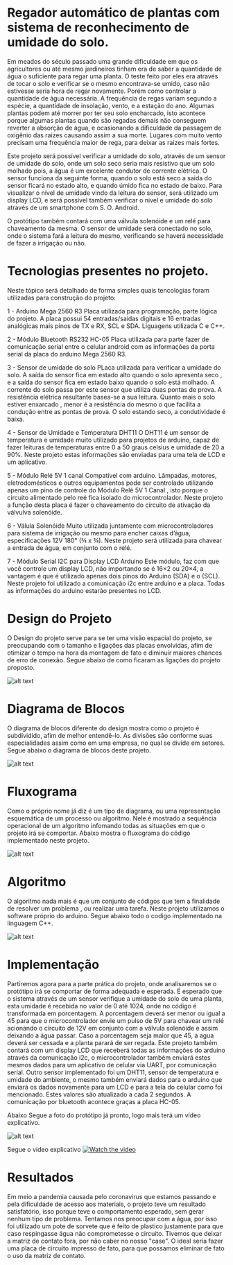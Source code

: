 # Regador automático de plantas com sistema de reconhecimento de umidade do solo.

Em meados do século passado uma grande dificuldade em que os agricultores ou até mesmo jardineiros tinham era de saber a quantidade de água o suficiente para regar uma planta. O teste feito por eles era através de tocar o solo e verificar se o mesmo encontrava-se umido, caso não estivesse seria hora de regar novamente. Porém como controlar a quantidade de água necessária. A frequência de regas variam segundo a espécie, a quantidade de insolação, vento, e a estação do ano.  Algumas plantas podem até morrer por ter seu solo encharcado, isto acontece porque algumas plantas quando são regadas demais não conseguem reverter a absorção de água, e ocasionando a dificuldade da passagem de oxigênio das raizes causando assim a sua morte. Lugares com muito vento precisam uma frequência maior de rega, para deixar as raizes mais fortes.

Este projeto será possível verificar a umidade do solo, através de um sensor de umidade do solo, onde um solo seco seria mais resistivo que um solo molhado pois, a água é um excelente condutor de corrente elétrica. O sensor funciona da seguinte forma, quando o solo está seco a saida do sensor ficará no estado alto, e quando úmido fica no estado de baixo. 
Para visualizar o nível de umidade vindo da leitura do sensor, será utilizado um display LCD, e será possível também verificar o nivel e umidade do solo através de um smartphone com S. O. Android.

O protótipo também contará com uma válvula solenóide e um relé para chaveamento da mesma. O sensor de umidade será conectado no solo, onde o sistema fará a leitura do mesmo, verificando se haverá necessidade de fazer a irrigação ou não.

# Tecnologias presentes no projeto.

Neste tópico será detalhado de forma simples quais tencologias foram utilizadas para construção do projeto:

1 - Arduino Mega 2560 R3
Placa utilizada para programação, parte lógica do projeto. A placa possui 54 entradas/saídas digitais e 16 entradas analógicas mais pinos de TX e RX, SCL e SDA.
Liguagens utilizada C e C++.

2 - Módulo Bluetooth RS232 HC-05
Placa utilizada para parte fazer de comunicação serial entre o celular android com as informações da porta serial da placa do arduino Mega 2560 R3.

3 - Sensor de umidade do solo
PLaca utilizada para verificar a umidade do solo. A saída do sensor fica em estado alto quando o solo apresenta seco , e a saída do sensor fica em estado baixo quando o solo está molhado. A corrente do solo passa por este sensor que utiliza duas pontas de prova. A resistência elétrica resultante basea-se a sua leitura. Quanto mais o solo estiver enxarcado , menor é a resistência do mesmo o que facilita a condução entre as pontas de prova. O solo estando seco, a condutividade é baixa.

4 - Sensor de Umidade e Temperatura DHT11
O DHT11 é um sensor de temperatura e umidade muito utilizado para projetos de arduino, capaz de fazer leituras de temperaturas entre 0 a 50 graus celsius e umidade de 20 a 90%. Neste projeto estas informações são enviadas para uma tela de LCD e um aplicativo.

5 - Módulo Relé 5V 1 canal
Compatível com arduino. Lâmpadas, motores, eletrodomésticos e outros equipamentos pode ser controlado utilizando apenas um pino de controle do Módulo Relé 5V 1 Canal , isto porque o circuito alimentado pelo reé fica isolado do microcontrolador. Neste projeto a função desta placa é fazer o chaveamento do circuito de ativação da válvulva solenóide.

6 - Válula Solenóide
Muito utilizada juntamente com microcontroladores para sistema de irrigação ou mesmo para encher caixas d’água, especificações 12V 180° (¾ x ¾). Neste projeto será utilizada para chavear a entrada de água, em conjunto com o relé.

7 - Módulo Serial I2C para Display LCD Arduino
Este módulo, faz com que você controle um display LCD, não importando se é 16×2 ou 20×4, a vantagem é que é utilizado apenas dois pinos do Arduino (SDA) e o (SCL). Neste projeto foi utilizado a comunicação i2c entre arduino e a placa. Todas as informações do arduino estarão presentes no LCD.

# Design do Projeto

O Design do projeto serve para se ter uma visão espacial do projeto, se preocupando com o tamanho e ligações das placas envolvidas, afim de otimizar o tempo na hora da montagem de fato e diminuir maiores chances de erro de conexão. Segue abaixo de como ficaram as ligações do projeto proposto.


![alt text](https://github.com/LPAE/pi2_eng_20_1/blob/master/MARCOS/design.jpg)

# Diagrama de Blocos

O diagrama de blocos diferente do design mostra como o projeto é subdividido, afim de melhor entendê-lo. As divisões são conforme suas especialidades assim como em uma empresa, no qual se divide em setores. Segue abaixo o diagrama de blocos deste projeto.

![alt text](https://github.com/LPAE/pi2_eng_20_1/blob/master/MARCOS/diagrama%20de%20blocos.jpg)

# Fluxograma
 
Como o próprio nome já diz é um tipo de diagrama, ou uma representação esquemática de um processo ou algoritmo. Nele é mostrado a sequência operacional de um algoritmo infomando todas as situações em que o projeto irá se comportar. Abaixo mostra o fluxograma do código implementado neste projeto. 

![alt text](https://github.com/LPAE/pi2_eng_20_1/blob/master/MARCOS/Fluxograma.jpg)

# Algoritmo

O algoritmo nada mais é que um conjunto de códigos que tem a finalidade de resolver um problema , ou realizar uma tarefa. Neste projeto utilizamos o software próprio do arduino. Segue abaixo todo o codigo implementado na linguagem C++.

![alt text](https://github.com/LPAE/pi2_eng_20_1/blob/master/MARCOS/algoritmo.jpg)


# Implementação

Partiremos agora para a parte prática do projeto, onde analisaremos se o protótipo irá se comportar de forma adequada e esperada. É esperado que o sistema através de um sensor verifique a umidade do solo de uma planta, esta umidade é recebida no valor de 0 até 1024, onde no código é transformada em porcentagem. A porcentagem deverá ser menor ou igual a 45 para que o microcontrolador envie um pulso de 5V para chavear um relé acionando o circuito de 12V em conjunto com a válvula solenóide e assim deixando a água passar. Caso a porcentagem seja maior que 45, a agua deverá ser cessada e a planta parará de ser regada. Este projeto também contará com um display LCD que receberá todas as informações do arduino através da comunicação i2c, o microcontrolador também enviará estes mesmos dados para um aplicativo de celular via UART, por comunicação serial. Outro sensor implementado foi um DHT11, sensor de temperatura e umidade do ambiente, o mesmo também enviará dados para o arduino que enviará os dados novamente para um LCD e para a tela do celular como foi mencionado. Estes valores são atualizado a cada 2 segundos. A comunicação por bluetooth acontece graças a placa HC-05.

Abaixo Segue a foto do protótipo já pronto, logo mais terá um vídeo explicativo.

![alt text](https://github.com/LPAE/pi2_eng_20_1/blob/master/MARCOS/Foto%20de%20todo%20o%20projeto.jpeg)

Segue o vídeo explicativo
[![Watch the video](https://github.com/LPAE/pi2_eng_20_1/blob/master/MARCOS/Foto%20de%20todo%20o%20projeto.jpeg)](https://github.com/LPAE/pi2_eng_20_1/blob/master/MARCOS/Video%20Explicativo%20do%20projeto.mp4)

# Resultados

Em meio a pandemia causada pelo coronavirus que estamos passando e pela dificuldade de acesso aos materiais, o projeto teve um resultado satisfatório, isso porque teve o comportamento esperado, sem gerar nenhum tipo de problema. Tentamos nos preocupar com a água, por isso foi utilizado um pote de sorvete que é feito de plastico justamente para que caso respingasse água não comprometesse o circuito. Tivemos que deixar a matriz de contato fora, por não caber no nosso "case". O ideal seria fazer uma placa de circuito impresso de fato, para que possamos eliminar de fato o uso da matriz de contato.   


















